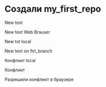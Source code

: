 ﻿# Создали  my_first_repo

New text 

New text Web Brauser

New txt local 

New text on firt_branch

Конфликт local 

Конфликт 

Разрешили конфликт в браузере
